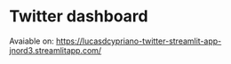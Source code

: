 # Twitter dashboard

Avaiable on:
https://lucasdcypriano-twitter-streamlit-app-jnord3.streamlitapp.com/